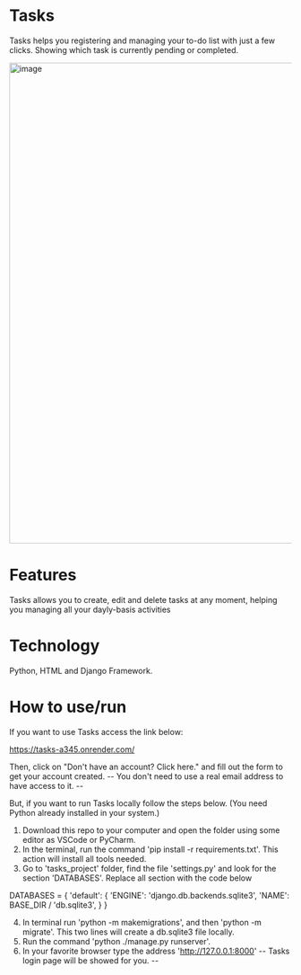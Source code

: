 # Tasks
Tasks helps you registering and managing your to-do list with just a few clicks.
Showing which task is currently pending or completed.


<img width="1897" height="856" alt="image" src="https://github.com/user-attachments/assets/565406ad-76d0-4abb-958a-4b091f7ee019" />



# Features
Tasks allows you to create, edit and delete tasks at any moment, helping you managing all your dayly-basis activities 

# Technology
Python,
HTML
and Django Framework.

# How to use/run

If you want to use Tasks access the link below: 

https://tasks-a345.onrender.com/

Then, click on "Don't have an account? Click here." and fill out the form to get your account created.
-- You don't need to use a real email address to have access to it. --

But, if you want to run Tasks locally follow the steps below.
(You need Python already installed in your system.)

1. Download this repo to your computer and open the folder using some editor as VSCode or PyCharm.
2. In the terminal, run the command 'pip install -r requirements.txt'. This action will install all tools needed.
3. Go to 'tasks_project' folder, find the file 'settings.py' and look for the section 'DATABASES'. Replace all section with the code below

DATABASES = {
    'default': {
        'ENGINE': 'django.db.backends.sqlite3',
        'NAME': BASE_DIR / 'db.sqlite3',
    }
}

4. In terminal run 'python -m makemigrations', and then 'python -m migrate'. This two lines will create a db.sqlite3 file locally.
5. Run the command 'python ./manage.py runserver'.
6. In your favorite browser type the address 'http://127.0.0.1:8000'
-- Tasks login page will be showed for you. --
